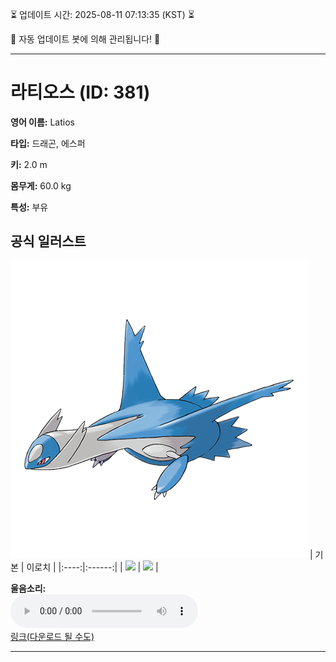 
⏳ 업데이트 시간: 2025-08-11 07:13:35 (KST) ⏳

🤖 자동 업데이트 봇에 의해 관리됩니다! 🤖

---

# 라티오스 (ID: 381)
**영어 이름:** Latios

**타입:** 드래곤, 에스퍼

**키:** 2.0 m

**몸무게:** 60.0 kg

**특성:** 부유

## 공식 일러스트
![](https://raw.githubusercontent.com/PokeAPI/sprites/master/sprites/pokemon/other/official-artwork/381.png)
| 기본 | 이로치 |
|:----:|:------:|
| <img src="http://play.pokemonshowdown.com/sprites/ani/latios.gif" width="200"> | <img src="http://play.pokemonshowdown.com/sprites/ani-shiny/latios.gif" width="200"> |

**울음소리:**<br><audio controls src="https://raw.githubusercontent.com/PokeAPI/cries/main/cries/pokemon/latest/381.ogg"></audio><br> [링크(다운로드 될 수도)](https://raw.githubusercontent.com/PokeAPI/cries/main/cries/pokemon/latest/381.ogg)


---
